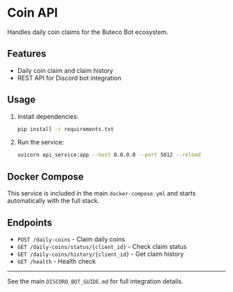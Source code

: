 # Coin API

Handles daily coin claims for the Buteco Bot ecosystem.

## Features
- Daily coin claim and claim history
- REST API for Discord bot integration

## Usage

1. Install dependencies:
   ```sh
   pip install -r requirements.txt
   ```
2. Run the service:
   ```sh
   uvicorn api_service:app --host 0.0.0.0 --port 5012 --reload
   ```

## Docker Compose
This service is included in the main `docker-compose.yml` and starts automatically with the full stack.

## Endpoints
- `POST /daily-coins` - Claim daily coins
- `GET /daily-coins/status/{client_id}` - Check claim status
- `GET /daily-coins/history/{client_id}` - Get claim history
- `GET /health` - Health check

---

See the main `DISCORD_BOT_GUIDE.md` for full integration details.
